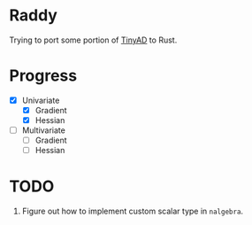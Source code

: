 # Raddy
Trying to port some portion of [TinyAD](https://github.com/patr-schm/TinyAD) to Rust.

# Progress

- [x] Univariate
  - [x] Gradient
  - [x] Hessian
- [ ] Multivariate
  - [ ] Gradient
  - [ ] Hessian

# TODO
1. Figure out how to implement custom scalar type in `nalgebra`.